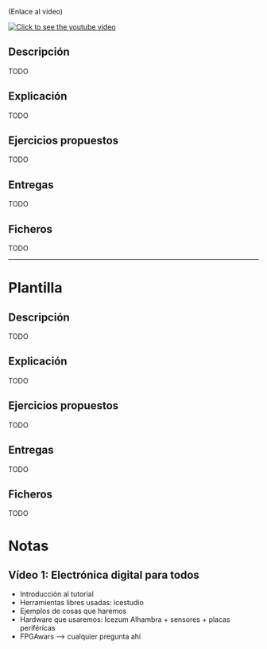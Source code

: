 (Enlace al vídeo)

[![Click to see the youtube video](http://img.youtube.com/vi//0.jpg)]()

## Descripción

TODO

## Explicación

TODO

## Ejercicios propuestos

TODO

## Entregas

TODO

## Ficheros
TODO

--------------------------

# Plantilla

## Descripción

TODO

## Explicación

TODO

## Ejercicios propuestos

TODO

## Entregas

TODO

## Ficheros

TODO

# Notas

## Vídeo 1: Electrónica digital para todos
* Introducción al tutorial
* Herramientas libres usadas: icestudio
* Ejemplos de cosas que haremos
* Hardware que usaremos: Icezum Alhambra + sensores + placas periféricas
* FPGAwars --> cualquier pregunta ahí


